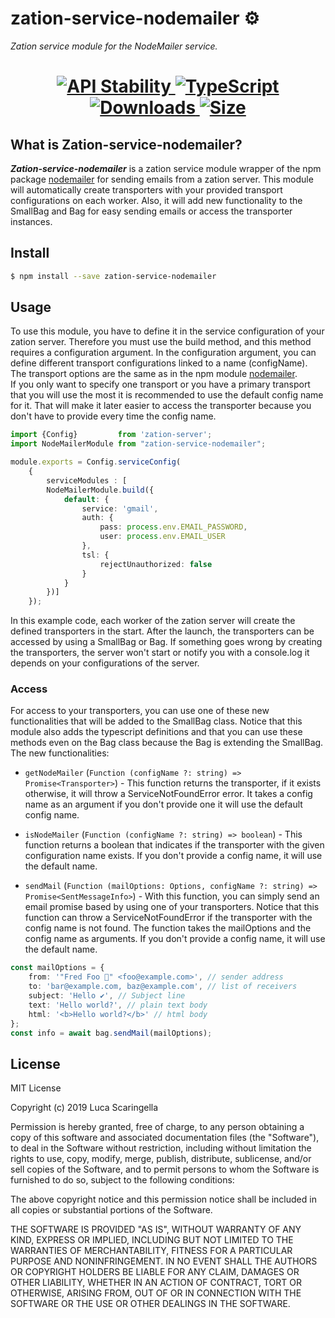 # zation-service-nodemailer ⚙️
*Zation service module for the NodeMailer service.*
<h1 align="center">  
  <!-- Stability -->
  <a href="https://nodejs.org/api/documentation.html#documentation_stability_index">
    <img src="https://img.shields.io/badge/stability-stable-brightgreen.svg" alt="API Stability"/>
  </a>
  <!-- TypeScript -->
  <a href="http://typescriptlang.org">
    <img src="https://img.shields.io/badge/%3C%2F%3E-typescript-blue.svg" alt="TypeScript"/>
  </a>    
  <!-- Downloads -->
  <a href="https://npmjs.org/package/zation-service-mysql">
    <img src="https://img.shields.io/npm/dm/zation-service-mysql.svg" alt="Downloads"/>
  </a> 
  <!-- Size -->
  <a href="https://npmjs.org/package/zation-service-mysql">
      <img src="https://img.shields.io/bundlephobia/min/zation-service-mysql.svg" alt="Size"/>
  </a>  
</h1>

## What is Zation-service-nodemailer?
***Zation-service-nodemailer*** is a zation service module wrapper of the npm package [nodemailer](https://www.npmjs.com/package/nodemailer) for sending emails from a zation server.
This module will automatically create transporters with your provided transport configurations on each worker. 
Also, it will add new functionality to the SmallBag and Bag for easy sending emails or access the transporter instances.

## Install

```bash
$ npm install --save zation-service-nodemailer
```

## Usage

To use this module, you have to define it in the service configuration of your zation server. 
Therefore you must use the build method, and this method requires a configuration argument. 
In the configuration argument, you can define different transport configurations linked to a name (configName). 
The transport options are the same as in the npm module [nodemailer](https://www.npmjs.com/package/nodemailer).  
If you only want to specify one transport or 
you have a primary transport that you will use the most it is recommended to use the default config name for it.
That will make it later easier to access the transporter because you don't have to provide every time the config name.

```typescript
import {Config}         from 'zation-server';
import NodeMailerModule from "zation-service-nodemailer";

module.exports = Config.serviceConfig(
    { 
        serviceModules : [
        NodeMailerModule.build({
            default: {
                service: 'gmail',
                auth: {
                    pass: process.env.EMAIL_PASSWORD,
                    user: process.env.EMAIL_USER
                },
                tsl: {
                    rejectUnauthorized: false
                }
            }
        })]
    });
```
In this example code, each worker of the zation server will create the defined transporters in the start.
After the launch, the transporters can be accessed by using a SmallBag or Bag. 
If something goes wrong by creating the transporters, the server won't start or notify you with a console.log it depends on your configurations of the server.

### Access 
For access to your transporters, you can use one of these new functionalities that will be added to the SmallBag class. 
Notice that this module also adds the typescript definitions and 
that you can use these methods even on the Bag class because the Bag is extending the SmallBag.
The new functionalities:

* `getNodeMailer` (`Function (configName ?: string) => Promise<Transporter>`) - This function returns the transporter, if it exists otherwise, it will throw a ServiceNotFoundError error. 
It takes a config name as an argument if you don't provide one it will use the default config name. 
                                
* `isNodeMailer` (`Function (configName ?: string) => boolean`) - This function returns a boolean that indicates if the transporter with the given configuration name exists. 
If you don't provide a config name, it will use the default name.

* `sendMail` (`Function (mailOptions: Options, configName ?: string) => Promise<SentMessageInfo>`) - With this function, you can simply send an email promise based by using one of your transporters.
Notice that this function can throw a ServiceNotFoundError if the transporter with the config name is not found.
The function takes the mailOptions and the config name as arguments.
If you don't provide a config name, it will use the default name.
```typescript
const mailOptions = {
    from: '"Fred Foo 👻" <foo@example.com>', // sender address
    to: 'bar@example.com, baz@example.com', // list of receivers
    subject: 'Hello ✔', // Subject line
    text: 'Hello world?', // plain text body
    html: '<b>Hello world?</b>' // html body
};
const info = await bag.sendMail(mailOptions);
```

## License

MIT License

Copyright (c) 2019 Luca Scaringella

Permission is hereby granted, free of charge, to any person obtaining a copy
of this software and associated documentation files (the "Software"), to deal
in the Software without restriction, including without limitation the rights
to use, copy, modify, merge, publish, distribute, sublicense, and/or sell
copies of the Software, and to permit persons to whom the Software is
furnished to do so, subject to the following conditions:

The above copyright notice and this permission notice shall be included in all
copies or substantial portions of the Software.

THE SOFTWARE IS PROVIDED "AS IS", WITHOUT WARRANTY OF ANY KIND, EXPRESS OR
IMPLIED, INCLUDING BUT NOT LIMITED TO THE WARRANTIES OF MERCHANTABILITY,
FITNESS FOR A PARTICULAR PURPOSE AND NONINFRINGEMENT. IN NO EVENT SHALL THE
AUTHORS OR COPYRIGHT HOLDERS BE LIABLE FOR ANY CLAIM, DAMAGES OR OTHER
LIABILITY, WHETHER IN AN ACTION OF CONTRACT, TORT OR OTHERWISE, ARISING FROM,
OUT OF OR IN CONNECTION WITH THE SOFTWARE OR THE USE OR OTHER DEALINGS IN THE
SOFTWARE.                                                  
